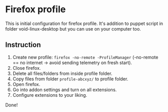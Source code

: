 # Firefox profile

This is initial configuration for firefox profile. It's addition to puppet script in folder void-linux-desktop but you can use on your computer too.

## Instruction

1. Create new profile: `firefox -no-remote -ProfileManager` (-no-remote == no internet -> avoid sending telemetry on fresh start).
2. Close firefox.
3. Delete all files/folders from inside profile folder.
4. Copy files from folder `profile-abcxyz/` to profile folder.
5. Open firefox.
6. Go into addon settings and turn on all extensions.
7. Configure extensions to your liking.

Done!
